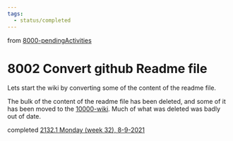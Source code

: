 ```yaml
---
tags:
  - status/completed
---
```

from [8000-pendingActivities](8000-pendingActivities.md)
# 8002 Convert github Readme file
Lets start the wiki by converting some of the content of the readme file.

The bulk of the content of the readme file has been deleted, and some of it has been moved to the [10000-wiki](../../../../1wiki/10000-wiki.md). Much of what was deleted was badly out of date.

completed [2132.1 Monday (week 32), 8-9-2021](2132.1%20Monday%20(week%2032),%208-9-2021.md)